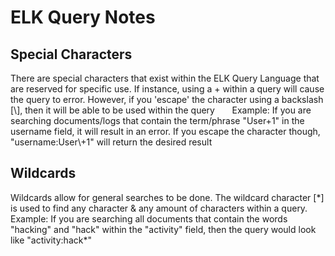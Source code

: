 # ELK Query Notes
## Special Characters
There are special characters that exist within the ELK Query Language that are reserved for specific use. If instance, using a + within a query will cause the query to error. However, if you 'escape' the character
  using a backslash [\\], then it will be able to be used within the query
&nbsp;&nbsp;&nbsp;&nbsp;&nbsp;&nbsp;Example: If you are searching documents/logs that contain the term/phrase "User+1" in the username field, it will result in an error. If you escape the character though, "username:User\\+1" will return the desired result

## Wildcards
Wildcards allow for general searches to be done. The wildcard character [\*] is used to find any character & any amount of characters within a query.
&ensp;Example: If you are searching all documents that contain the words "hacking" and "hack" within the "activity" field, then the query would look like "activity:hack\*"
